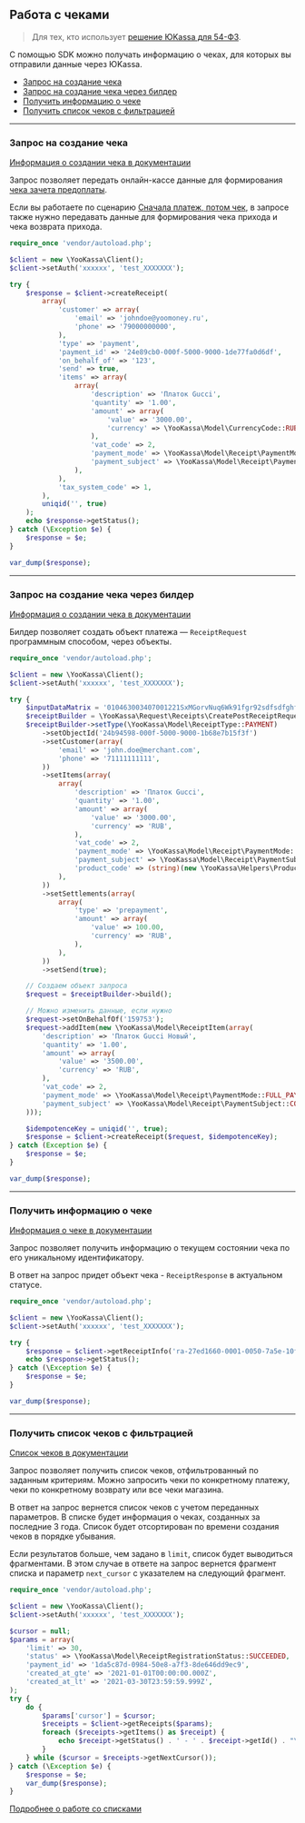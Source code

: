 ## Работа с чеками

> Для тех, кто использует [решение ЮKassa для 54-ФЗ](https://yookassa.ru/developers/54fz/basics).

С помощью SDK можно получать информацию о чеках, для которых вы отправили данные через ЮKassa.

* [Запрос на создание чека](#Запрос-на-создание-чека)
* [Запрос на создание чека через билдер](#Запрос-на-создание-чека-через-билдер)
* [Получить информацию о чеке](#Получить-информацию-о-чеке)
* [Получить список чеков с фильтрацией](#Получить-список-чеков-с-фильтрацией)

---

### Запрос на создание чека

[Информация о создании чека в документации](https://yookassa.ru/developers/api?lang=php#create_receipt)

Запрос позволяет передать онлайн-кассе данные для формирования [чека зачета предоплаты](https://yookassa.ru/developers/54fz/payments#settlement-receipt).

Если вы работаете по сценарию [Сначала платеж, потом чек](https://yookassa.ru/developers/54fz/basics#receipt-after-payment), 
в запросе также нужно передавать данные для формирования чека прихода и чека возврата прихода.

```php
require_once 'vendor/autoload.php';

$client = new \YooKassa\Client();
$client->setAuth('xxxxxx', 'test_XXXXXXX');

try {
    $response = $client->createReceipt(
        array(
            'customer' => array(
                'email' => 'johndoe@yoomoney.ru',
                'phone' => '79000000000',
            ),
            'type' => 'payment',
            'payment_id' => '24e89cb0-000f-5000-9000-1de77fa0d6df',
            'on_behalf_of' => '123',
            'send' => true,
            'items' => array(
                array(
                    'description' => 'Платок Gucci',
                    'quantity' => '1.00',
                    'amount' => array(
                        'value' => '3000.00',
                        'currency' => \YooKassa\Model\CurrencyCode::RUB,
                    ),
                    'vat_code' => 2,
                    'payment_mode' => \YooKassa\Model\Receipt\PaymentMode::FULL_PAYMENT,
                    'payment_subject' => \YooKassa\Model\Receipt\PaymentSubject::COMMODITY,
                ),
            ),
            'tax_system_code' => 1,
        ),
        uniqid('', true)
    );
    echo $response->getStatus();
} catch (\Exception $e) {
    $response = $e;
}

var_dump($response);
```

---

### Запрос на создание чека через билдер

[Информация о создании чека в документации](https://yookassa.ru/developers/api?lang=php#create_receipt)

Билдер позволяет создать объект платежа — `ReceiptRequest` программным способом, через объекты.

```php
require_once 'vendor/autoload.php';

$client = new \YooKassa\Client();
$client->setAuth('xxxxxx', 'test_XXXXXXX');

try {
    $inputDataMatrix = '010463003407001221SxMGorvNuq6Wk91fgr92sdfsdfghfgjh';
    $receiptBuilder = \YooKassa\Request\Receipts\CreatePostReceiptRequest::builder();
    $receiptBuilder->setType(\YooKassa\Model\ReceiptType::PAYMENT)
        ->setObjectId('24b94598-000f-5000-9000-1b68e7b15f3f')
        ->setCustomer(array(
            'email' => 'john.doe@merchant.com',
            'phone' => '71111111111',
        ))
        ->setItems(array(
            array(
                'description' => 'Платок Gucci',
                'quantity' => '1.00',
                'amount' => array(
                    'value' => '3000.00',
                    'currency' => 'RUB',
                ),
                'vat_code' => 2,
                'payment_mode' => \YooKassa\Model\Receipt\PaymentMode::FULL_PAYMENT,
                'payment_subject' => \YooKassa\Model\Receipt\PaymentSubject::COMMODITY,
                'product_code' => (string)(new \YooKassa\Helpers\ProductCode($inputDataMatrix)),
            ),
        ))
        ->setSettlements(array(
            array(
                'type' => 'prepayment',
                'amount' => array(
                    'value' => 100.00,
                    'currency' => 'RUB',
                ),
            ),
        ))
        ->setSend(true);

    // Создаем объект запроса
    $request = $receiptBuilder->build();

    // Можно изменить данные, если нужно
    $request->setOnBehalfOf('159753');
    $request->addItem(new \YooKassa\Model\ReceiptItem(array(
        'description' => 'Платок Gucci Новый',
        'quantity' => '1.00',
        'amount' => array(
            'value' => '3500.00',
            'currency' => 'RUB',
        ),
        'vat_code' => 2,
        'payment_mode' => \YooKassa\Model\Receipt\PaymentMode::FULL_PAYMENT,
        'payment_subject' => \YooKassa\Model\Receipt\PaymentSubject::COMMODITY,
    )));

    $idempotenceKey = uniqid('', true);
    $response = $client->createReceipt($request, $idempotenceKey);
} catch (Exception $e) {
    $response = $e;
}

var_dump($response);
```

---

### Получить информацию о чеке

[Информация о чеке в документации](https://yookassa.ru/developers/api?lang=php#get_receipt)

Запрос позволяет получить информацию о текущем состоянии чека по его уникальному идентификатору.

В ответ на запрос придет объект чека - `ReceiptResponse` в актуальном статусе.

```php
require_once 'vendor/autoload.php';

$client = new \YooKassa\Client();
$client->setAuth('xxxxxx', 'test_XXXXXXX');

try {
    $response = $client->getReceiptInfo('ra-27ed1660-0001-0050-7a5e-10f80e0f0f29');
    echo $response->getStatus();
} catch (\Exception $e) {
    $response = $e;
}

var_dump($response);
```

---

### Получить список чеков с фильтрацией

[Список чеков в документации](https://yookassa.ru/developers/api?lang=php#get_receipts_list)

Запрос позволяет получить список чеков, отфильтрованный по заданным критериям. 
Можно запросить чеки по конкретному платежу, чеки по конкретному возврату или все чеки магазина.

В ответ на запрос вернется список чеков с учетом переданных параметров. В списке будет информация о чеках, 
созданных за последние 3 года. Список будет отсортирован по времени создания чеков в порядке убывания.

Если результатов больше, чем задано в `limit`, список будет выводиться фрагментами. 
В этом случае в ответе на запрос вернется фрагмент списка и параметр `next_cursor` с указателем на следующий фрагмент.

```php
require_once 'vendor/autoload.php';

$client = new \YooKassa\Client();
$client->setAuth('xxxxxx', 'test_XXXXXXX');

$cursor = null;
$params = array(
    'limit' => 30,
    'status' => \YooKassa\Model\ReceiptRegistrationStatus::SUCCEEDED,
    'payment_id' => '1da5c87d-0984-50e8-a7f3-8de646dd9ec9',
    'created_at_gte' => '2021-01-01T00:00:00.000Z',
    'created_at_lt' => '2021-03-30T23:59:59.999Z',
);
try {
    do {
        $params['cursor'] = $cursor;
        $receipts = $client->getReceipts($params);
        foreach ($receipts->getItems() as $receipt) {
            echo $receipt->getStatus() . ' - ' . $receipt->getId() . "\n";
        }
    } while ($cursor = $receipts->getNextCursor());
} catch (\Exception $e) {
    $response = $e;
    var_dump($response);
}
```
[Подробнее о работе со списками](https://yookassa.ru/developers/using-api/lists)
